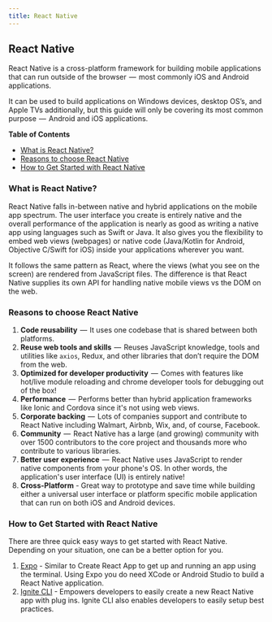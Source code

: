 ```yaml
---
title: React Native
---
```


## React Native

React Native is a cross-platform framework for building mobile applications that can run outside of the browser  —  most commonly iOS and Android applications.

It can be used to build applications on Windows devices, desktop OS’s, and Apple TVs additionally, but this guide will only be covering its most common purpose  —  Android and iOS applications.

**Table of Contents**

- [What is React Native?](#what-is-react-native)
- [Reasons to choose React Native](#reasons-to-choose-react-native)
- [How to Get Started with React Native](#how-to-get-started-with-react-native)

### What is React Native?

React Native falls in-between native and hybrid applications on the mobile app spectrum. The user interface you create is entirely native and the overall performance of the application is nearly as good as writing a native app using languages such as Swift or Java. It also gives you the flexibility to embed web views (webpages) or native code (Java/Kotlin for Android, Objective C/Swift for iOS) inside your applications wherever you want.

It follows the same pattern as React, where the views (what you see on the screen) are rendered from JavaScript files. The difference is that React Native supplies its own API for handling native mobile views vs the DOM on the web. <!-- If you are confused about how this works, follow this guide on freeCodeCamp and it will take you step by step through these concepts. -->

### Reasons to choose React Native

1. **Code reusability**  —  It uses one codebase that is shared between both platforms.
1. **Reuse web tools and skills**  —  Reuses JavaScript knowledge, tools and utilities like `axios`, Redux, and other libraries that don’t require the DOM from the web.
1. **Optimized for developer productivity**  —  Comes with features like hot/live module reloading and chrome developer tools for debugging out of the box!
1. **Performance**  —  Performs better than hybrid application frameworks like Ionic and Cordova since it's not using web views.
1. **Corporate backing**  —  Lots of companies support and contribute to React Native including Walmart, Airbnb, Wix, and, of course, Facebook.
1. **Community**  —  React Native has a large (and growing) community with over 1500 contributors to the core project and thousands more who contribute to various libraries.
1. **Better user experience**  —  React Native uses JavaScript to render native components from your phone's OS. In other words, the application's user interface (UI) is entirely native!
1. **Cross-Platform** - Great way to prototype and save time while building either a universal user interface or platform specific mobile application that can run on both iOS and Android devices.

### How to Get Started with React Native

There are three quick easy ways to get started with React Native. Depending on your situation, one can be a better option for you.

1. [Expo](https://expo.io) - Similar to Create React App to get up and running an app using the terminal. Using Expo you do need XCode or Android Studio to build a React Native application.
1. [Ignite CLI](https://github.com/infinitered/ignite) - Empowers developers to easily create a new React Native app with plug ins. Ignite CLI also enables developers to easily setup best practices. 
